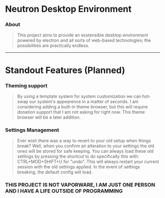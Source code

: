 # Neutron Desktop Environment
### About
> This project aims to provide an exstensible desktop environment powered by electron and all sorts of web-based technologies; the possibilities are practically endless.
--- 
# Standout Features (Planned)
### Theming support
> By using a template system for system customization we can hot-swap our system's appearence in a matter of seconds.
> I am considering adding a built-in theme browser, but this will require donation support that I am not asking for right now. This theme browser will be a later addition.
### Settings Management
> Ever wish there was a way to revert to your old setup when things break? Well, when you confirm an alteration to your settings the old ones will be stored for safe keeping.
> You can always load these old settings by pressing the shortcut to do specifically this with: CTRL+MOD+SHIFT+U for "undo". This will always restart your current session with the old settings applied.
> In the event of settings breaking, the default config will load.


### THIS PROJECT IS NOT VAPORWARE, I AM JUST ONE PERSON AND I HAVE A LIFE OUTSIDE OF PROGRAMMING
